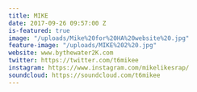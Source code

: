 ```yaml
---
title: MIKE
date: 2017-09-26 09:57:00 Z
is-featured: true
image: "/uploads/Mike%20for%20HA%20website%20.jpg"
feature-image: "/uploads/MIKE%202%20.jpg"
website: www.bythewater2K.com
twitter: https://twitter.com/t6mikee
instagram: https://www.instagram.com/mikelikesrap/
soundcloud: https://soundcloud.com/t6mikee
---
```


